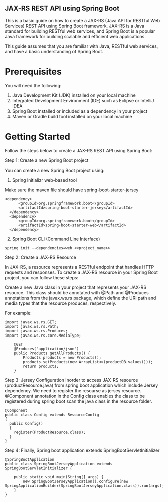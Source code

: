 ## JAX-RS REST API using Spring Boot

This is a basic guide on how to create a JAX-RS (Java API for RESTful Web Services) REST API using Spring Boot framework. 
JAX-RS is a Java standard for building RESTful web services, and Spring Boot is a popular Java framework for building scalable 
and efficient web applications. 

This guide assumes that you are familiar with Java, RESTful web services, and have a basic understanding of Spring Boot.

# Prerequisites

You will need the following:

1. Java Development Kit (JDK) installed on your local machine
2. Integrated Development Environment (IDE) such as Eclipse or IntelliJ IDEA
3. Spring Boot installed or included as a dependency in your project
4. Maven or Gradle build tool installed on your local machine

# Getting Started

Follow the steps below to create a JAX-RS REST API using Spring Boot:

Step 1: Create a new Spring Boot project

You can create a new Spring Boot project using:
  1. Spring Initializr web-based tool
  
  Make sure the maven file should have spring-boot-starter-jersey
  ```   
  <dependency>
		<groupId>org.springframework.boot</groupId>
		<artifactId>spring-boot-starter-jersey</artifactId>
	</dependency>
	<dependency>
		<groupId>org.springframework.boot</groupId>
		<artifactId>spring-boot-starter-web</artifactId>
	</dependency> 
  ```
  2. Spring Boot CLI (Command Line Interface)
  ```
  spring init --dependencies=web <<project_name>>
  ```
     
Step 2: Create a JAX-RS Resource

In JAX-RS, a resource represents a RESTful endpoint that handles HTTP requests and responses. 
To create a JAX-RS resource in your Spring Boot project, you can follow these steps:

Create a new Java class in your project that represents your JAX-RS resource. This class 
should be annotated with @Path and @Produces annotations from the javax.ws.rs package, which 
define the URI path and media types that the resource produces, respectively. 

For example:
```
import javax.ws.rs.GET;
import javax.ws.rs.Path;
import javax.ws.rs.Produces;
import javax.ws.rs.core.MediaType;

    @GET
    @Produces("application/json")
    public Products getAllProducts() {
        Products products = new Products();
        products.setProducts(new ArrayList<>(productDB.values()));
        return products;
    }
```

Step 3: Jersey Configuration
Inorder to access JAX-RS resource (productResource.java) from spring boot application which include Jersey dependency. We need to register the resourse as jersey resource. @Component annotation in the Config class enables the class to be registered during spring boot scan the java class in the resource folder.
```
@Component
public class Config extends ResourceConfig 
{
  public Config() 
  {
    register(ProductResource.class);
  }
}
```
Step 4: Finally, Spring boot application extends SpringBootServletInitializer
```
@SpringBootApplication
public class SpringBootJerseyApplication extends SpringBootServletInitializer {

    public static void main(String[] args) {
        new SpringBootJerseyApplication().configure(new SpringApplicationBuilder(SpringBootJerseyApplication.class)).run(args);
    }
}
```
